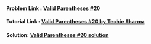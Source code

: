 #### Problem Link : [ Valid Parentheses #20](https://leetcode.com/problems/valid-parentheses/submissions/)

#### Tutorial Link : [Valid Parentheses #20 by Techie Sharma](https://www.youtube.com/watch?v=_a8TTEH0H5s&ab_channel=TechieSharma) 

#### Solution: [ Valid Parentheses #20 solution](valid_parentheses.cpp)
